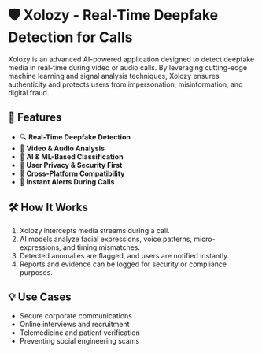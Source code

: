 # 🛡️ Xolozy - Real-Time Deepfake Detection for Calls

Xolozy is an advanced AI-powered application designed to detect deepfake media in real-time during video or audio calls. By leveraging cutting-edge machine learning and signal analysis techniques, Xolozy ensures authenticity and protects users from impersonation, misinformation, and digital fraud.

## 🚀 Features

- 🔍 **Real-Time Deepfake Detection**
- 🎥 **Video & Audio Analysis**
- 🧠 **AI & ML-Based Classification**
- 🔐 **User Privacy & Security First**
- 📱 **Cross-Platform Compatibility**
- 🔔 **Instant Alerts During Calls**

## 🛠️ How It Works

1. Xolozy intercepts media streams during a call.
2. AI models analyze facial expressions, voice patterns, micro-expressions, and timing mismatches.
3. Detected anomalies are flagged, and users are notified instantly.
4. Reports and evidence can be logged for security or compliance purposes.

## 💡 Use Cases

- Secure corporate communications
- Online interviews and recruitment
- Telemedicine and patient verification
- Preventing social engineering scams
